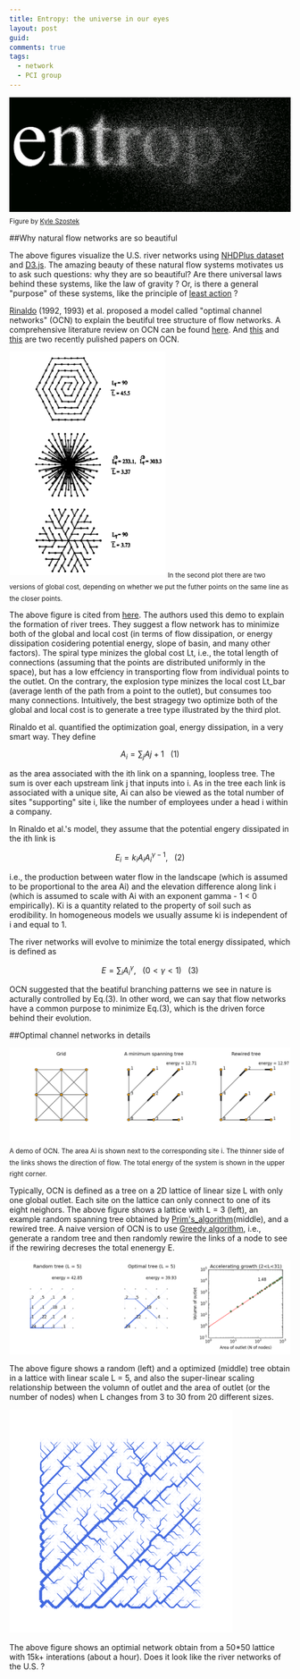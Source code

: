 ```yaml
---
title: Entropy: the universe in our eyes
layout: post
guid:
comments: true
tags:
  - network
  - PCI group
---
```



![entropy](/media/files/2014-06-05-Entropy-the-world-in-our-eyes/entropy.jpg)
<sub>Figure by [Kyle Szostek](http://vippasstothespiritworld.blogspot.com/2012/10/entropy-explained.html)</sub>

##Why natural flow networks are so beautiful

The above figures visualize the U.S. river networks using [NHDPlus dataset](http://www.horizon-systems.com/nhdplus/) and [D3.js](http://www.somebits.com/rivers/rivers-d3.html). The amazing beauty of these natural flow systems motivates us to 
ask such questions: why they are so beautiful? Are there universal laws behind these systems, like the law of gravity ?
Or, is there a general "purpose" of these systems, like the principle of [least action](http://en.wikipedia.org/wiki/Principle_of_least_action) ?

[Rinaldo](http://www.image.unipd.it/a.rinaldo/allegati/Minimum_energy.pdf) (1992, 1993) et al. proposed a model called "optimal channel networks" (OCN) to explain the beutiful tree structure of flow networks. A comprehensive literature review on OCN can be found [here](http://abouthydrology.blogspot.com/2012/09/my-past-research-on-evolution-of-river.html). And [this](http://www.pnas.org/content/110/48/19295.abstract) and [this](http://www.pnas.org/content/early/2014/01/31/1322700111) are two recently pulished papers on OCN. 

<img src="/media/files/2014-05-28-Flow-networks-have-a-purpose/3flownetworks.png" height="400px" width="280px" />
<sub>In the second plot there are two versions of global cost, depending on whether we put the futher points on the same line as the closer points.</sub>

The above figure is cited from [here](http://onlinelibrary.wiley.com/doi/10.1029/91WR03034/abstract). The authors used this demo to 
explain the formation of river trees. They suggest a flow network has to minimize both of the global and local cost (in terms of flow dissipation, or energy dissipation cosidering potential energy, slope of basin, and many other factors). The spiral type minizes the global cost Lt, i.e., the total length of connections (assuming that the points are distributed uniformly in the space), but has a low effciency in transporting flow from individual points to the outlet. On the contrary, the explosion type minizes the local cost Lt_bar (average lenth of the path from a point to the outlet), but consumes too many connections. Intuitively, the best stragegy two optimize both of the global and local cost is to generate a tree type illustrated by the third plot.  

Rinaldo et al. quantified the optimization goal, energy dissipation, in a very smart way. They define 

$$
A_i= \sum_j Aj + 1 \,\,\,\,\,   (1)
$$

as the area associated with the ith link on a spanning, loopless tree. The sum is over each upstream link j that inputs into i. As in the tree each link is associated with a unique site, Ai can also be viewed as the total number of sites "supporting" site i, like the number of employees under a head i within a company.

In Rinaldo et al.'s model, they assume that the potential engery dissipated in the ith link is

$$
E_i= k_i A_i A_i^{\gamma - 1}, \,\,\,\,\,   (2)
$$

i.e., the production between water flow in the landscape (which is assumed to be proportional to the area Ai) and the elevation difference along link i (which is assumed to scale with Ai with an exponent gamma - 1 < 0 empirically). Ki is a quantity related to the property of soil such as erodibility. In homogeneous models we usually assume ki is independent of i and equal to 1. 

The river networks will evolve to minimize the total energy dissipated, which is defined as 

$$
E= \sum_i A_i^ \gamma, \,\,\,\,\,(0<\gamma<1)  \,\,\,\,\,  (3)
$$

OCN suggested that the beatiful branching patterns we see in nature is acturally controlled by Eq.(3). In other word, we can say that flow networks have a common purpose to minimize Eq.(3), which is the driven force behind their evolution.

##Optimal channel networks in details 

![ocndemo](/media/files/2014-05-28-Flow-networks-have-a-purpose/ocndemo.png)
<sub>A demo of OCN. The area Ai is shown next to the corresponding site i. The thinner side of the links shows the direction of flow. The total energy of the system is shown in the upper right corner.</sub>

Typically, OCN is defined as a tree on a 2D lattice of linear size L with only one global outlet. Each site on the lattice can only connect to one of its eight neighors. The above figure shows a lattice with L = 3 (left), an example random spanning tree obtained by [Prim's_algorithm](http://en.wikipedia.org/wiki/Prim's_algorithm)(middle), and a rewired tree. A naive version of OCN is to use [Greedy algorithm](http://en.wikipedia.org/wiki/Greedy_algorithm), i.e., generate a random tree and then randomly rewire the links of a node to see if the rewiring decreses the total enenergy E. 

![scaling](/media/files/2014-05-28-Flow-networks-have-a-purpose/scaling.png)

The above figure shows a random (left) and a optimized (middle) tree obtain in a lattice with linear scale L = 5, and also the super-linear scaling relationship between the volumn of outlet and the area of outlet (or the number of nodes) when L changes from 3 to 30 from 20 different sizes. 

<img src="/media/files/2014-05-28-Flow-networks-have-a-purpose/example.png" height="400px" width="400px" />

The above figure shows an optimial network obtain from a 50*50 lattice with 15k+ interations (about a hour). Does it look like the river networks of the U.S. ?
